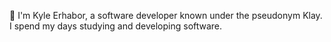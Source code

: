 👋 I'm Kyle Erhabor, a software developer known under the pseudonym Klay. I spend my days studying and developing
software.
